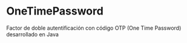 # OneTimePassword
Factor de doble autentificación con código OTP (One Time Password) desarrollado en Java
